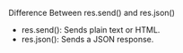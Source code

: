 Difference Between res.send() and res.json()

- res.send(): Sends plain text or HTML.
- res.json(): Sends a JSON response.
